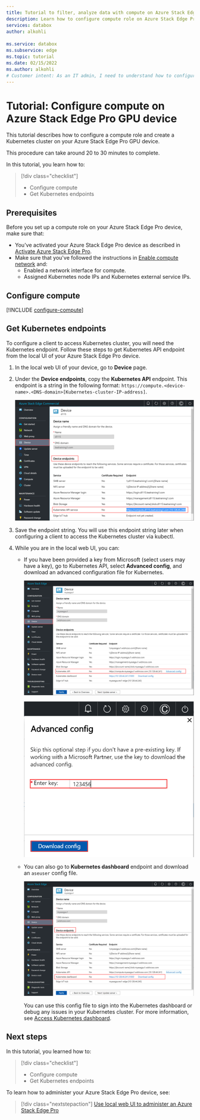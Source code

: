 ```yaml
---
title: Tutorial to filter, analyze data with compute on Azure Stack Edge Pro GPU | Microsoft Docs
description: Learn how to configure compute role on Azure Stack Edge Pro GPU and use it to transform data before sending to Azure.
services: databox
author: alkohli

ms.service: databox
ms.subservice: edge
ms.topic: tutorial
ms.date: 02/15/2022
ms.author: alkohli
# Customer intent: As an IT admin, I need to understand how to configure compute on Azure Stack Edge Pro so I can use it to transform the data before sending it to Azure.
---
```


# Tutorial: Configure compute on Azure Stack Edge Pro GPU device

<!--ALPA WILL VERIFY - [!INCLUDE [applies-to-skus](../../includes/azure-stack-edge-applies-to-all-sku.md)]-->

This tutorial describes how to configure a compute role and create a Kubernetes cluster on your Azure Stack Edge Pro GPU device. 

This procedure can take around 20 to 30 minutes to complete.


In this tutorial, you learn how to:

> [!div class="checklist"]
> * Configure compute
> * Get Kubernetes endpoints

 
## Prerequisites

Before you set up a compute role on your Azure Stack Edge Pro device, make sure that:

- You've activated your Azure Stack Edge Pro device as described in [Activate Azure Stack Edge Pro](azure-stack-edge-gpu-deploy-activate.md).
- Make sure that you've followed the instructions in [Enable compute network](azure-stack-edge-gpu-deploy-configure-network-compute-web-proxy.md#configure-virtual-switches-and-compute-ips) and:
    - Enabled a network interface for compute.
    - Assigned Kubernetes node IPs and Kubernetes external service IPs.

## Configure compute

[!INCLUDE [configure-compute](../../includes/azure-stack-edge-gateway-configure-compute.md)]

## Get Kubernetes endpoints

To configure a client to access Kubernetes cluster, you will need the Kubernetes endpoint. Follow these steps to get Kubernetes API endpoint from the local UI of your Azure Stack Edge Pro device.

1. In the local web UI of your device, go to **Device** page.
2. Under the **Device endpoints**, copy the **Kubernetes API** endpoint. This endpoint is a string in the following format: `https://compute.<device-name>.<DNS-domain>[Kubernetes-cluster-IP-address]`. 

    ![Device page in local UI](./media/azure-stack-edge-gpu-create-kubernetes-cluster/device-kubernetes-endpoint-1.png)

3. Save the endpoint string. You will use this endpoint string later when configuring a client to access the Kubernetes cluster via kubectl.

4. While you are in the local web UI, you can:

    - If you have been provided a key from Microsoft (select users may have a key), go to Kubernetes API, select **Advanced config**, and download an advanced configuration file for Kubernetes. 

        ![Device page in local UI 1](./media/azure-stack-edge-gpu-deploy-configure-compute/download-advanced-config-1.png)
     
        ![Device page in local UI 2](./media/azure-stack-edge-gpu-deploy-configure-compute/download-advanced-config-2.png)

    - You can also go to **Kubernetes dashboard** endpoint and download an `aseuser` config file. 
    
        ![Device page in local UI 3](./media/azure-stack-edge-gpu-deploy-configure-compute/download-aseuser-config-1.png)

        You can use this config file to sign into the Kubernetes dashboard or debug any issues in your Kubernetes cluster. For more information, see [Access Kubernetes dashboard](azure-stack-edge-gpu-monitor-kubernetes-dashboard.md#access-dashboard). 


## Next steps

In this tutorial, you learned how to:

> [!div class="checklist"]
> * Configure compute
> * Get Kubernetes endpoints


To learn how to administer your Azure Stack Edge Pro device, see:

> [!div class="nextstepaction"]
> [Use local web UI to administer an Azure Stack Edge Pro](azure-stack-edge-manage-access-power-connectivity-mode.md)
